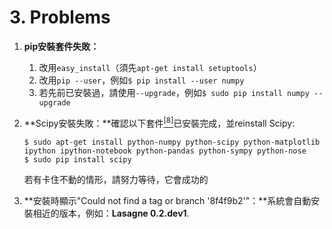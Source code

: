 # 3. Problems
1. **pip安裝套件失敗：**
   1. 改用`easy_install`（須先`apt-get install setuptools`）
   2. 改用`pip --user`，例如`$ pip install --user numpy`
   3. 若先前已安裝過，請使用`--upgrade`，例如`$ sudo pip install numpy --upgrade`

2. **Scipy安裝失敗：**確認以下套件<a href="ref8"><sup>[8]</sup></a>已安裝完成，並reinstall Scipy:
   ```
   $ sudo apt-get install python-numpy python-scipy python-matplotlib ipython ipython-notebook python-pandas python-sympy python-nose
   $ sudo pip install scipy
   ```
   若有卡住不動的情形，請努力等待，它會成功的
3. **安裝時顯示"Could not find a tag or branch '8f4f9b2'"：**系統會自動安裝相近的版本，例如：**Lasagne 0.2.dev1**.

